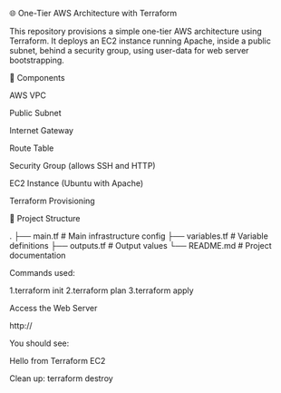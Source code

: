🌐 One-Tier AWS Architecture with Terraform


This repository provisions a simple one-tier AWS architecture using Terraform. It deploys an EC2 instance running Apache, inside a public subnet, behind a security group, using user-data for web server bootstrapping.

🧱 Components


AWS VPC

Public Subnet

Internet Gateway

Route Table

Security Group (allows SSH and HTTP)

EC2 Instance (Ubuntu with Apache)

Terraform Provisioning

📁 Project Structure


.
├── main.tf          # Main infrastructure config
├── variables.tf     # Variable definitions
├── outputs.tf       # Output values
└── README.md        # Project documentation


Commands used:

1.terraform init
2.terraform plan
3.terraform apply

Access the Web Server

http://<public-ip>

You should see:

Hello from Terraform EC2

Clean up:
terraform destroy


